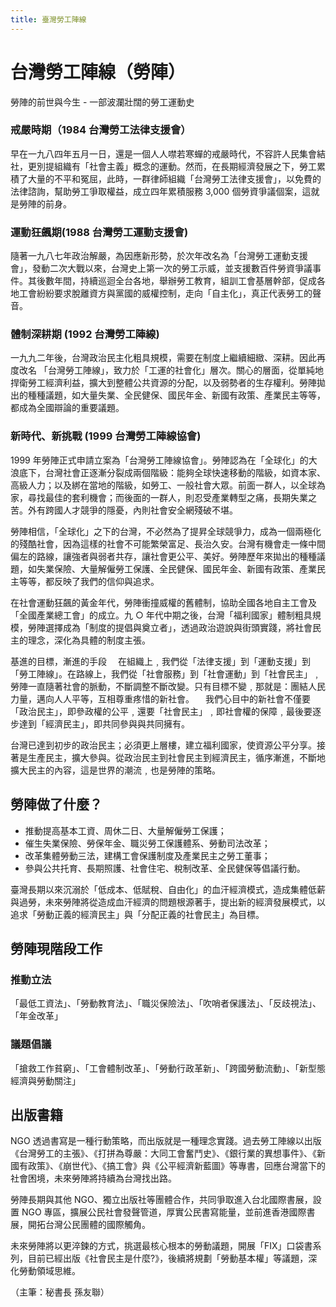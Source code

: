 ```yaml
---
title: 臺灣勞工陣線
---
```


# 台灣勞工陣線（勞陣）

勞陣的前世與今生 - 一部波瀾壯闊的勞工運動史

### 戒嚴時期（1984 台灣勞工法律支援會）

早在一九八四年五月一日，還是一個人人噤若寒蟬的戒嚴時代，不容許人民集會結社，更別提組織有「社會主義」概念的運動。然而，在長期經濟發展之下，勞工累積了大量的不平和冤屈，此時，一群律師組織「台灣勞工法律支援會」，以免費的法律諮詢，幫助勞工爭取權益，成立四年累積服務 3,000 個勞資爭議個案，這就是勞陣的前身。

### 運動狂飆期(1988 台灣勞工運動支援會)

隨著一九八七年政治解嚴，為因應新形勢，於次年改名為「台灣勞工運動支援會」，發動二次大戰以來，台灣史上第一次的勞工示威，並支援數百件勞資爭議事件。其後數年間，持續巡迴全台各地，舉辦勞工教育，組訓工會基層幹部，促成各地工會紛紛要求脫離資方與黨國的威權控制，走向「自主化」，真正代表勞工的聲音。

### 體制深耕期 (1992 台灣勞工陣線)

一九九二年後，台灣政治民主化粗具規模，需要在制度上繼續細緻、深耕。因此再度改名 「台灣勞工陣線」，致力於「工運的社會化」層次。關心的層面，從單純地捍衛勞工經濟利益，擴大到整體公共資源的分配，以及弱勢者的生存權利。勞陣拋出的種種議題，如大量失業、全民健保、國民年金、新國有政策、產業民主等等，都成為全國辯論的重要議題。

### 新時代、新挑戰 (1999 台灣勞工陣線協會)

1999 年勞陣正式申請立案為「台灣勞工陣線協會」。勞陣認為在「全球化」的大浪底下，台灣社會正逐漸分裂成兩個階級：能夠全球快速移動的階級，如資本家、高級人力；以及綁在當地的階級，如勞工、一般社會大眾。前面一群人，以全球為家，尋找最佳的套利機會；而後面的一群人，則忍受產業轉型之痛，長期失業之苦。外有跨國人才競爭的隱憂，內則社會安全網殘破不堪。

勞陣相信，「全球化」之下的台灣，不必然為了提昇全球競爭力，成為一個兩極化的殘酷社會，因為這樣的社會不可能繁榮富足、長治久安。台灣有機會走一條中間偏左的路線，讓強者與弱者共存，讓社會更公平、美好。勞陣歷年來拋出的種種議題，如失業保險、大量解僱勞工保護、全民健保、國民年金、新國有政策、產業民主等等，都反映了我們的信仰與追求。

在社會運動狂飆的黃金年代，勞陣衝撞威權的舊體制，協助全國各地自主工會及「全國產業總工會」的成立。九 ○ 年代中期之後，台灣「福利國家」體制粗具規模，勞陣選擇成為「制度的提倡與奠立者」，透過政治遊說與街頭實踐，將社會民主的理念，深化為具體的制度主張。

基進的目標，漸進的手段
　在組織上﹐我們從「法律支援」到「運動支援」到「勞工陣線」。在路線上，我們從「社會服務」到「社會運動」到「社會民主」﹐勞陣一直隨著社會的脈動，不斷調整不斷改變。只有目標不變﹐那就是：團結人民力量，邁向人人平等，互相尊重疼惜的新社會。
　我們心目中的新社會不僅要「政治民主」，即參政權的公平﹐還要「社會民主」﹐即社會權的保障﹐最後要逐步達到「經濟民主」，即共同參與與共同擁有。

台灣已達到初步的政治民主；必須更上層樓，建立福利國家，使資源公平分享。接著是生產民主，擴大參與。從政治民主到社會民主到經濟民主，循序漸進，不斷地擴大民主的內容，這是世界的潮流﹐也是勞陣的策略。

## 勞陣做了什麼？

-   推動提高基本工資、周休二日、大量解僱勞工保護；
-   催生失業保險、勞保年金、職災勞工保護體系、勞動司法改革；
-   改革集體勞動三法，建構工會保護制度及產業民主之勞工董事；
-   參與公共托育、長期照護、社會住宅、稅制改革、全民健保等倡議行動。

臺灣長期以來沉溺於「低成本、低賦稅、自由化」的血汗經濟模式，造成集體低薪與過勞，未來勞陣將從造成血汗經濟的問題根源著手，提出新的經濟發展模式，以追求「勞動正義的經濟民主」與「分配正義的社會民主」為目標。

## 勞陣現階段工作

### 推動立法

「最低工資法」、「勞動教育法」、「職災保險法」、「吹哨者保護法」、「反歧視法」、「年金改革」

### 議題倡議

「搶救工作貧窮」、「工會體制改革」、「勞動行政革新」、「跨國勞動流動」、「新型態經濟與勞動關注」

## 出版書籍

NGO 透過書寫是一種行動策略，而出版就是一種理念實踐。過去勞工陣線以出版《台灣勞工的主張》、《打拼為尊嚴：大同工會奮鬥史》、《銀行業的異想事件》、《新國有政策》、《崩世代》、《搞工會》與《公平經濟新藍圖》等專書，回應台灣當下的社會困境，未來勞陣將持續為台灣找出路。

勞陣長期與其他 NGO、獨立出版社等團體合作，共同爭取進入台北國際書展，設置 NGO 專區，擴展公民社會發聲管道，厚實公民書寫能量，並前進香港國際書展，開拓台灣公民團體的國際觸角。

未來勞陣將以更淬鍊的方式，挑選最核心根本的勞動議題，開展「FIX」口袋書系列，目前已經出版《社會民主是什麼?》，後續將規劃「勞動基本權」等議題，深化勞動領域思維。

（主筆：秘書長 孫友聯）
